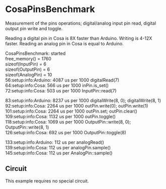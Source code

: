 CosaPinsBenchmark
=================

Measurement of the pins operations; digital/analog input pin read,
digital output pin write and toggle. 

Reading a digital pin in Cosa is 8X faster than Arduino. Writing is
4-12X faster. Reading an analog pin in Cosa is equal to Arduino.

CosaPinsBenchmark: started  
free_memory() = 1760  
sizeof(InputPin) = 6  
sizeof(OutputPin) = 6  
sizeof(AnalogPin) = 10  
56:setup:info:Arduino: 4087 us per 1000 digitalRead(7)  
64:setup:info:Cosa: 566 us per 1000 inPin.is_set()  
72:setup:info:Cosa: 503 us per 1000 InputPin::read(7)  

83:setup:info:Arduino: 8237 us per 1000 digitalWrite(8, 0); digitalWrite(8, 1)  
92:setup:info:Cosa: 2264 us per 1000 outPin.write(0); outPin.write(1)  
101:setup:info:Cosa: 2264 us per 1000 outPin.set; outPin.clear()  
109:setup:info:Cosa: 1132 us per 1000 outPin.toggle()  
118:setup:info:Cosa: 1069 us per 1000 OutputPin::write(8, 0); OutputPin::write(8, 1)  
126:setup:info:Cosa: 692 us per 1000 OutputPin::toggle(8)  

133:setup:info:Arduino: 112 us per analogRead()  
139:setup:info:Cosa: 112 us per analogPin.sample()  
145:setup:info:Cosa: 112 us per AnalogPin::sample()  

Circuit
-------
This example requires no special circuit. 




